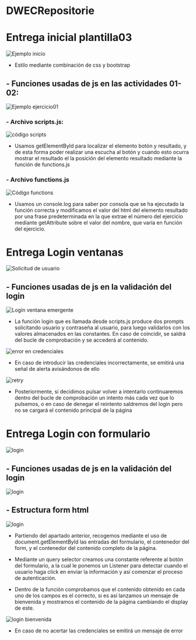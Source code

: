 # DWECRepositorie

<h1>Entrega inicial plantilla03</h1>

<img src="./img/ejemplo pprincipal.png" alt="Ejemplo inicio">

-   Estilo mediante combinación de css y bootstrap

<h2>-   Funciones usadas de js en las actividades 01-02:</h2>

<img src="./img/ejemplo.png" alt="Ejemplo ejercicio01">

<h3>-   Archivo scripts.js:</h3>

<img src="./img/scripts.png" alt="código scripts">

-   Usamos getElementById para localizar el elemento botón y resultado, y de esta forma poder realizar una escucha al botón y cuando esto ocurra mostrar el resultado el la posición del elemento resultado mediante la función de functions.js

<h3>-   Archivo functions.js</h3>

<img src="./img/functions.png" alt="Código functions">

-   Usamos un console.log para saber por consola que se ha ejecutado la función correcta y modificamos el valor del html del elemento resultado por una frase predeterminada en la que extrae el número del ejercicio mediante getAttribute sobre el valor del nombre, que varía en función del ejercicio.

<h1>Entrega Login ventanas</h1>

<img src="./img/solicitud de usuario inicio.png" alt="Solicitud de usuario">

<h2>-   Funciones usadas de js en la validación del login</h2>

<img src="./img/login ventana emergente.png" alt="Login ventana emergente">

- La función login que es llamada desde scripts.js produce dos prompts solicitando usuario y contraseña al usuario, para luego validarlos con los valores almacenados en las constantes. En caso de coincidir, se saldrá del bucle de comprobación y se accederá al contenido.

<img src="./img/usuario yo contraseña incorrectos alert.png" alt="error en credenciales">

- En caso de introducir las credenciales incorrectamente, se emitirá una señal de alerta avisándonos de ello

<img src="./img/volver a intentarlo.png" alt="retry">

- Posteriormente, si decidimos pulsar volver a intentarlo continuaremos dentro del bucle de comprobación un intento más cada vez que lo pulsemos, o en caso de denegar el reintento saldremos del login pero no se cargará el contenido principal de la página


<h1>Entrega Login con formulario</h1>

<img src="./img/loginform.png" alt="login">

<h2>-   Funciones usadas de js en la validación del login</h2>

<img src="./img/js login.png" alt="login">

<h2>-  Estructura form html</h2>

<img src="./img/html form.png" alt="login">

- Partiendo del apartado anterior, recogemos mediante el uso de document.getElementById las entradas del formulario, el contenedor del form, y el contenedor del contenido completo de la página.

-   Mediante un query selector creamos una constante referente al botón del formulario, a la cual le ponemos un Listener para detectar cuando el usuario haga click en enviar la información y así comenzar el proceso de autenticación.

-   Dentro de la función comprobamos que el contenido obtenido en cada uno de los campos es el correcto, si es así lanzamos un mensaje de bienvenida y mostramos el contenido de la página cambiando el display de este.

<img src="./img/ventana bienvenida.png" alt="login bienvenida">

-   En caso de no acertar las credenciales se emitirá un mensaje de error

